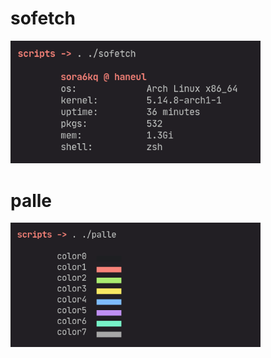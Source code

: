 # sofetch
<img src="./previews/sofetch.png" width=400px>

# palle
<img src="./previews/palle.png" width=400px>
